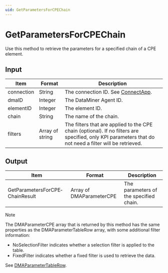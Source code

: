 ```yaml
---
uid: GetParametersForCPEChain
---
```


# GetParametersForCPEChain

Use this method to retrieve the parameters for a specified chain of a CPE element.

## Input

| Item | Format | Description |
|--|--|--|
| connection | String | The connection ID. See [ConnectApp](xref:ConnectApp). |
| dmaID | Integer | The DataMiner Agent ID. |
| elementID | Integer | The element ID. |
| chain | String | The name of the chain. |
| filters | Array of string | The filters that are applied to the CPE chain (optional). If no filters are specified, only KPI parameters that do not need a filter will be retrieved. |

## Output

| Item                            | Format                   | Description                            |
|---------------------------------|--------------------------|----------------------------------------|
| GetParametersForCPE­ChainResult | Array of DMAParameterCPE | The parameters of the specified chain. |

> [!NOTE]
> The DMAParameterCPE array that is returned by this method has the same properties as the DMAParameterTableRow array, with some additional filter information:
> -  NoSelectionFilter indicates whether a selection filter is applied to the table.
> -  FixedFilter indicates whether a fixed filter is used to retrieve the data.
>
> See [DMAParameterTableRow](xref:DMAParameterTableRow).
